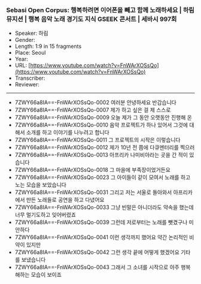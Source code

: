 ### Sebasi Open Corpus: 행복하려면 이어폰을 빼고 함께 노래하세요 | 하림 뮤지션 | 행복 음악 노래  경기도 지식 GSEEK 콘서트 | 세바시 997회

- Speaker: 하림 
- Gender: 
- Length: 1:9 in 15 fragments
- Place: Seoul
- Year: 
- URL: [https://www.youtube.com/watch?v=FnWArXOSsQo](https://www.youtube.com/watch?v=FnWArXOSsQo)
- Transcriber: 
- Reviewer: 

---

- 7ZWY66a8IA==-FnWArXOSsQo-0002 여러분 안녕하세요 반갑습니다
- 7ZWY66a8IA==-FnWArXOSsQo-0007 제가 하고 싶은 걸 제 스스로
- 7ZWY66a8IA==-FnWArXOSsQo-0009 오늘 제가 그 동안 오랫동안 진행해 온
- 7ZWY66a8IA==-FnWArXOSsQo-0010 음악 프로젝트가 하나 있어서 그것에 대해서 소개를 하고 이야기를 나누려고 합니다
- 7ZWY66a8IA==-FnWArXOSsQo-0011 그 프로젝트의 시작은 이렇습니다
- 7ZWY66a8IA==-FnWArXOSsQo-0012 제가 10년 전 쯤에 다큐멘터리를 찍으러
- 7ZWY66a8IA==-FnWArXOSsQo-0013 아프리카 나미비아라는 곳을 간 적이 있습니다
- 7ZWY66a8IA==-FnWArXOSsQo-0018 그 마을에 부족장이었거든요
- 7ZWY66a8IA==-FnWArXOSsQo-0023 그 아이들이 같이 모여서 노래를 하고 노는 모습을 보았습니다
- 7ZWY66a8IA==-FnWArXOSsQo-0031 그리고 저는 서울로 돌아와서 아프리카에서 만든 노래들로 공연을 하고 다녔어요
- 7ZWY66a8IA==-FnWArXOSsQo-0033 그냥 빈말은 아니더라도 약속을 했는데 너무 멀기도하고 잊어버렸죠
- 7ZWY66a8IA==-FnWArXOSsQo-0039 그런데 저로부터는 노래를 뺏겼구나 미안하다
- 7ZWY66a8IA==-FnWArXOSsQo-0041 이런 생각까지 했어요 약간 논리적인 비약이 있지만
- 7ZWY66a8IA==-FnWArXOSsQo-0042 그런 생각 끝에 어떻게 했겠어요 기타를 보냈습니다
- 7ZWY66a8IA==-FnWArXOSsQo-0043 그래서 그 소녀를 시작으로 아주 행복해하는 모습이 보이죠
